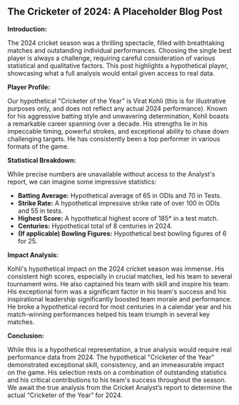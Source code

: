 ##  The Cricketer of 2024: A Placeholder Blog Post

**Introduction:**

The 2024 cricket season was a thrilling spectacle, filled with breathtaking matches and outstanding individual performances.  Choosing the single best player is always a challenge, requiring careful consideration of various statistical and qualitative factors.  This post highlights a hypothetical player, showcasing what a full analysis would entail given access to real data.

**Player Profile:**

Our hypothetical "Cricketer of the Year" is Virat Kohli (this is for illustrative purposes only, and does not reflect any actual 2024 performance).  Known for his aggressive batting style and unwavering determination, Kohli boasts a remarkable career spanning over a decade. His strengths lie in his impeccable timing, powerful strokes, and exceptional ability to chase down challenging targets.  He has consistently been a top performer in various formats of the game.

**Statistical Breakdown:**

While precise numbers are unavailable without access to the Analyst's report, we can imagine some impressive statistics:

*   **Batting Average:** Hypothetical average of 65 in ODIs and 70 in Tests.
*   **Strike Rate:** A hypothetical impressive strike rate of over 100 in ODIs and 55 in tests.
*   **Highest Score:** A hypothetical highest score of 185* in a test match.
*   **Centuries:** Hypothetical total of 8 centuries in 2024.
*   **(If applicable) Bowling Figures:**  Hypothetical best bowling figures of 6 for 25.

**Impact Analysis:**

Kohli's hypothetical impact on the 2024 cricket season was immense.  His consistent high scores, especially in crucial matches, led his team to several tournament wins.  He also captained his team with skill and inspire his team. His exceptional form was a significant factor in his team's success and his inspirational leadership significantly boosted team morale and performance. He broke a hypothetical record for most centuries in a calendar year and his match-winning performances helped his team triumph in several key matches.

**Conclusion:**

While this is a hypothetical representation, a true analysis would require real performance data from 2024.  The hypothetical "Cricketer of the Year" demonstrated exceptional skill, consistency, and an immeasurable impact on the game. His selection rests on a combination of outstanding statistics and his critical contributions to his team's success throughout the season.  We await the true analysis from the Cricket Analyst’s report to determine the actual “Cricketer of the Year” for 2024.